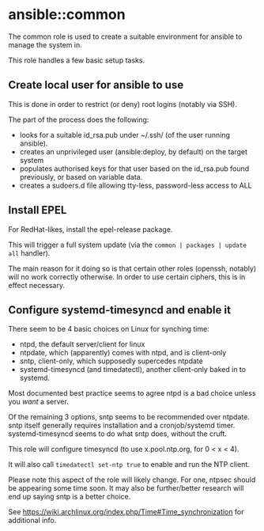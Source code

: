 ansible::common
================

The common role is used to create a suitable environment for ansible to manage the system in.

This role handles a few basic setup tasks.

Create local user for ansible to use
-------------------------------------

This is done in order to restrict (or deny) root logins (notably via SSH).

The part of the process does the following:

* looks for a suitable id_rsa.pub under ~/.ssh/ (of the user running ansible).
* creates an unprivileged user (ansible:deploy, by default) on the target system
* populates authorised keys for that user based on the id_rsa.pub found previously, or based on variable data.
* creates a sudoers.d file allowing tty-less, password-less access to ALL

Install EPEL
-------------

For RedHat-likes, install the epel-release package.

This will trigger a full system update (via the `common | packages | update all` handler).

The main reason for it doing so is that certain other roles (openssh, notably) will no work correctly otherwise.
In order to use certain ciphers, this is in effect necessary.

Configure systemd-timesyncd and enable it
------------------------------------------

There seem to be 4 basic choices on Linux for synching time:

* ntpd, the default server/client for linux
* ntpdate, which (apparently) comes with ntpd, and is client-only
* sntp, client-only, which supposedly supercedes ntpdate
* systemd-timesyncd (and timedatectl), another client-only baked in to systemd.

Most documented best practice seems to agree ntpd is a bad choice unless you _want_ a server.

Of the remaining 3 options, sntp seems to be recommended over ntpdate.
sntp itself generally requires installation and a cronjob/systemd timer.
systemd-timesyncd seems to do what sntp does, without the cruft.

This role will configure timesyncd (to use x.pool.ntp.org, for 0 < x < 4).

It will also call `timedatectl set-ntp true` to enable and run the NTP client.

Please note this aspect of the role will likely change.
For one, ntpsec should be appearing some time soon.
It may also be further/better research will end up saying sntp is a better choice.

See https://wiki.archlinux.org/index.php/Time#Time_synchronization for additional info.
